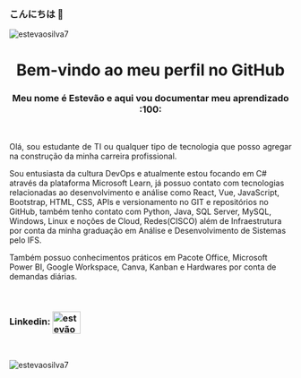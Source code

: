 
### こんにちは 👋
<p align="left"> <img src="https://komarev.com/ghpvc/?username=estevaosilva7&label=Profile%20views&color=0e75b6&style=flat" alt="estevaosilva7" /> </p>

<h1 align="center">Bem-vindo ao meu perfil no GitHub
  </h1>
<h3 align="center">Meu nome é Estevão e aqui vou documentar meu aprendizado :100: </h3>
<br>


<div>
<p align="justify">
Olá, sou estudante de TI ou qualquer tipo de tecnologia que posso agregar na construção da minha carreira profissional.

Sou entusiasta da cultura DevOps e atualmente estou focando em C# através da plataforma Microsoft Learn, já possuo contato com tecnologias relacionadas ao desenvolvimento e análise como React, Vue, JavaScript, Bootstrap, HTML, CSS, APIs e versionamento no GIT e repositórios no GitHub, também tenho contato com Python, Java, SQL Server, MySQL, Windows, Linux e noções de Cloud, Redes(CISCO) além de Infraestrutura por conta da minha graduação em Análise e Desenvolvimento de Sistemas pelo IFS.

Também possuo conhecimentos práticos em Pacote Office, Microsoft Power BI, Google Workspace, Canva, Kanban e Hardwares por conta de demandas diárias.

</p>
</div>

<br> 



<h3 align="left">Linkedin:
<a href="https://linkedin.com/in/estevãosilva7" target="blank"><img align="center" src="https://raw.githubusercontent.com/rahuldkjain/github-profile-readme-generator/master/src/images/icons/Social/linked-in-alt.svg" alt="estevãosilva7" height="40" width="50" /></a>
</h3>

</p> 

<br>

<p><img align="center" src="https://github-readme-stats.vercel.app/api/top-langs?username=estevaosilva7&show_icons=true&locale=en&layout=compact" alt="estevaosilva7" /></p>
